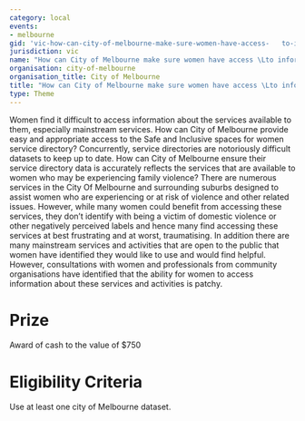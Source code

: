 ```yaml
---
category: local
events:
- melbourne
gid: 'vic-how-can-city-of-melbourne-make-sure-women-have-access-   to-information-about-the-services,-support-groups-and-mainstream-services-that-are-available-to-them?'
jurisdiction: vic
name: "How can City of Melbourne make sure women have access \Lto information about the services, support groups and mainstream services that are available to them?"
organisation: city-of-melbourne
organisation_title: City of Melbourne
title: "How can City of Melbourne make sure women have access \Lto information about the services, support groups and mainstream services that are available to them?"
type: Theme
---
```


Women find it difficult to access information about the services available to them, especially mainstream services. How can City of Melbourne provide easy and appropriate access to the Safe and Inclusive spaces for women service directory?
Concurrently, service directories are notoriously difficult datasets to keep up to date. How can City of Melbourne ensure their service directory data is accurately reflects the services that are available to women who may be experiencing family violence?
There are numerous services in the City Of Melbourne and surrounding suburbs designed to assist women who are experiencing or at risk of violence and other related issues. However, while many women could benefit from accessing these services, they don’t identify with being a victim of domestic violence or other negatively perceived labels and hence many find accessing these services at best frustrating and at worst, traumatising. In addition there are many mainstream services and activities that are open to the public that women have identified they would like to use and would find helpful. However, consultations with women and professionals from community organisations have identified that the ability for women to access information about these services and activities is patchy.

# Prize
Award of cash to the value of $750

# Eligibility Criteria
Use  at least one  city of Melbourne dataset.